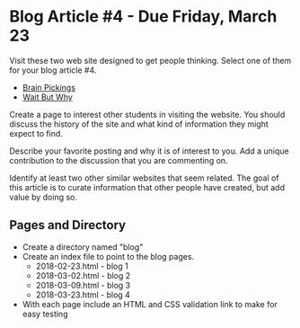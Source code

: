 # Blog Article #4 - Due Friday, March 23

Visit these two web site designed to get people thinking.  Select one of
them for your blog article #4.

* [Brain Pickings](https://www.brainpickings.org)
* [Wait But Why](https://waitbutwhy.com)

Create a page to interest other students in visiting the website.  You
should discuss the history of the site and what kind of information they
might expect to find.

Describe your favorite posting and why it is of interest to you.
Add a unique contribution to the discussion that you are commenting on.

Identify at least two other similar websites that seem related.
The goal of this article is to curate information that other people
have created, but add value by doing so.

## Pages and Directory
* Create a directory named "blog"
* Create an index file to point to the blog pages.
    *  2018-02-23.html - blog 1
    *  2018-03-02.html - blog 2
    *  2018-03-09.html - blog 3
    *  2018-03-23.html - blog 4
* With each page include an HTML and CSS validation link to make for
easy testing